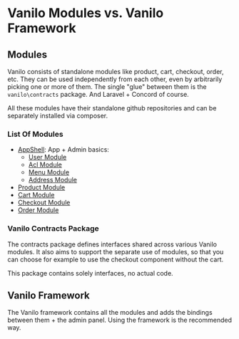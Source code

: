 # Vanilo Modules vs. Vanilo Framework

## Modules

Vanilo consists of standalone modules like product, cart, checkout,
order, etc. They can be used independently from each other, even by
arbitrarily picking one or more of them. The single "glue" between them
is the `vanilo\contracts` package. And Laravel + Concord of course.

All these modules have their standalone github repositories and can be
separately installed via composer.

### List Of Modules

- [AppShell](https://github.com/artkonekt/appshell): App + Admin basics:
    - [User Module](https://github.com/artkonekt/user)
    - [Acl Module](https://github.com/artkonekt/acl)
    - [Menu Module](https://github.com/artkonekt/menu)
    - [Address Module](address.md)
- [Product Module](products.md)
- [Cart Module](cart.md)
- [Checkout Module](checkout.md)
- [Order Module](orders.md)

### Vanilo Contracts Package

The contracts package defines interfaces shared across various Vanilo
modules. It also aims to support the separate use of modules, so that you
can choose for example to use the checkout component without the cart.

This package contains solely interfaces, no actual code.

## Vanilo Framework

The Vanilo framework contains all the modules and adds the bindings
between them + the admin panel. Using the framework is the
recommended way.
